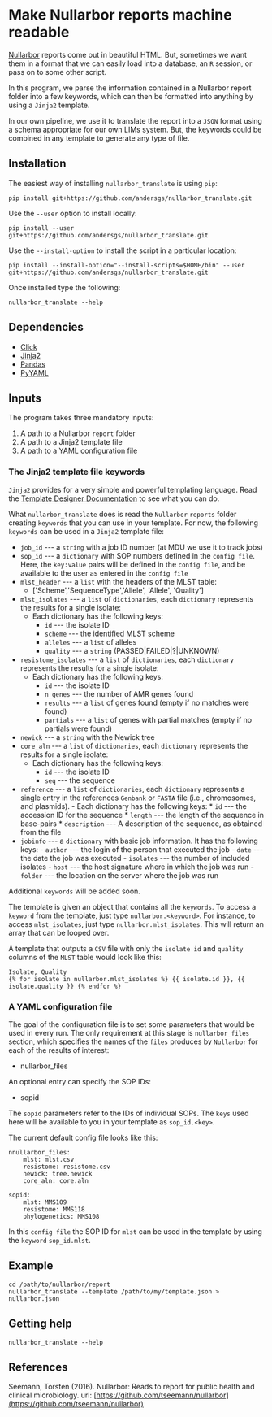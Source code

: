 # Make Nullarbor reports machine readable

[Nullarbor](https://github.com/tseemann/nullarbor) reports come out in beautiful HTML.
But, sometimes we want them in a format that we can easily load into a database,
an `R` session, or pass on to some other script.

In this program, we parse the information contained in a Nullarbor report
folder into a few keywords, which can then be formatted into anything by using
a `Jinja2` template.

In our own pipeline, we use it to translate the report into a `JSON` format
using a schema appropriate for our own LIMs system. But, the keywords could
be combined in any template to generate any type of file.

## Installation

The easiest way of installing `nullarbor_translate` is using `pip`:

`pip install git+https://github.com/andersgs/nullarbor_translate.git`

Use the `--user` option to install locally:

`pip install --user git+https://github.com/andersgs/nullarbor_translate.git`

Use the `--install-option` to install the script in a particular location:

`pip install --install-option="--install-scripts=$HOME/bin" --user git+https://github.com/andersgs/nullarbor_translate.git`

Once installed type the following:

`nullarbor_translate --help`

## Dependencies

* [Click](http://click.pocoo.org/5/)
* [Jinja2](http://jinja.pocoo.org/docs/dev/)
* [Pandas](http://pandas.pydata.org/)
* [PyYAML](http://pyyaml.org/)

## Inputs

The program takes three mandatory inputs:

1. A path to a Nullarbor `report` folder
2. A path to a Jinja2 template file
3. A path to a YAML configuration file

### The Jinja2 template file keywords

`Jinja2` provides for a very simple and powerful templating language. Read the
[Template Designer Documentation](http://jinja.pocoo.org/docs/dev/templates/) to
see what you can do.

What `nullarbor_translate` does is read the `Nullarbor` `reports` folder creating
`keywords` that you can use in your template. For now, the following `keywords`
can be used in a `Jinja2` template file:

* `job_id` --- a `string` with a job ID number (at MDU we use it to track jobs)
* `sop_id` --- a `dictionary` with SOP numbers defined in the `config file`.
    Here, the `key:value` pairs will be defined in the `config file`, and be
    available to the user as entered in the `config file`
* `mlst_header` --- a `list` with the headers of the MLST table:
    - ['Scheme','SequenceType','Allele', 'Allele', 'Quality']
* `mlst_isolates` --- a `list` of `dictionaries`, each `dictionary` represents
    the results for a single isolate:
    - Each dictionary has the following keys:
        * `id` --- the isolate ID
        * `scheme` --- the identified MLST scheme
        * `alleles` --- a `list` of alleles
        * `quality` --- a `string` (PASSED|FAILED|?|UNKNOWN)
* `resistome_isolates` --- a `list` of `dictionaries`, each `dictionary` represents
    the results for a single isolate:
    - Each dictionary has the following keys:
        * `id` --- the isolate ID
        * `n_genes` --- the number of AMR genes found
        * `results` --- a `list` of genes found (empty if no matches were found)
        * `partials` --- a `list` of genes with partial matches (empty if no partials were found)
* `newick` --- a `string` with the Newick tree
* `core_aln` --- a `list` of `dictionaries`, each `dictionary` represents the
    results for a single isolate:
    - Each dictionary has the following keys:
        * `id` --- the isolate ID
        * `seq` --- the sequence
* `reference` --- a `list` of `dictionaries`, each `dictionary` represents a
    single entry in the references `Genbank` or `FASTA` file (i.e., chromosomes,
        and plasmids).
        - Each dictionary has the following keys:
            * `id` --- the accession ID for the sequence
            * `length` --- the length of the sequence in base-pairs
            * `description` --- A description of the sequence, as obtained from
                the file
* `jobinfo` --- a `dictionary` with basic job information. It has the following
    keys:
        - `author` --- the login of the person that executed the job
        - `date` --- the date the job was executed
        - `isolates` --- the number of included isolates
        - `host` --- the host signature where in which the job was run
        - `folder` --- the location on the server where the job was run

Additional `keywords` will be added soon.

The template is given an object that contains all the `keywords`. To access a
`keyword` from the template, just type `nullarbor.<keyword>`. For instance,
to access `mlst_isolates`, just type `nullarbor.mlst_isolates`. This will
return an array that can be looped over.

A template that outputs a `CSV` file with only the `isolate id` and `quality`
columns of the `MLST` table would look like this:

```
Isolate, Quality
{% for isolate in nullarbor.mlst_isolates %} {{ isolate.id }}, {{ isolate.quality }} {% endfor %}
```
### A YAML configuration file

The goal of the configuration file is to set some parameters that would be used
in every run. The only requirement at this stage is `nullarbor_files` section,
which specifies the names of the `files` produces by `Nullarbor` for each
of the results of interest:

* nullarbor_files

An optional entry can specify the SOP IDs:

* sopid

The `sopid` parameters refer to the IDs of individual SOPs. The `keys` used here
will be available to you in your template as `sop_id.<key>`.

The current default config file looks like this:

```
nnullarbor_files:
    mlst: mlst.csv
    resistome: resistome.csv
    newick: tree.newick
    core_aln: core.aln

sopid:
    mlst: MMS109
    resistome: MMS118
    phylogenetics: MMS108
```

In this `config file` the SOP ID for `mlst` can be used in the template by using
the `keyword` `sop_id.mlst`.

## Example

```
cd /path/to/nullarbor/report
nullarbor_translate --template /path/to/my/template.json > nullarbor.json
```

## Getting help

```
nullarbor_translate --help
```

## References

Seemann, Torsten (2016). Nullarbor: Reads to report for public health and clinical microbiology. url: [https://github.com/tseemann/nullarbor](https://github.com/tseemann/nullarbor)
